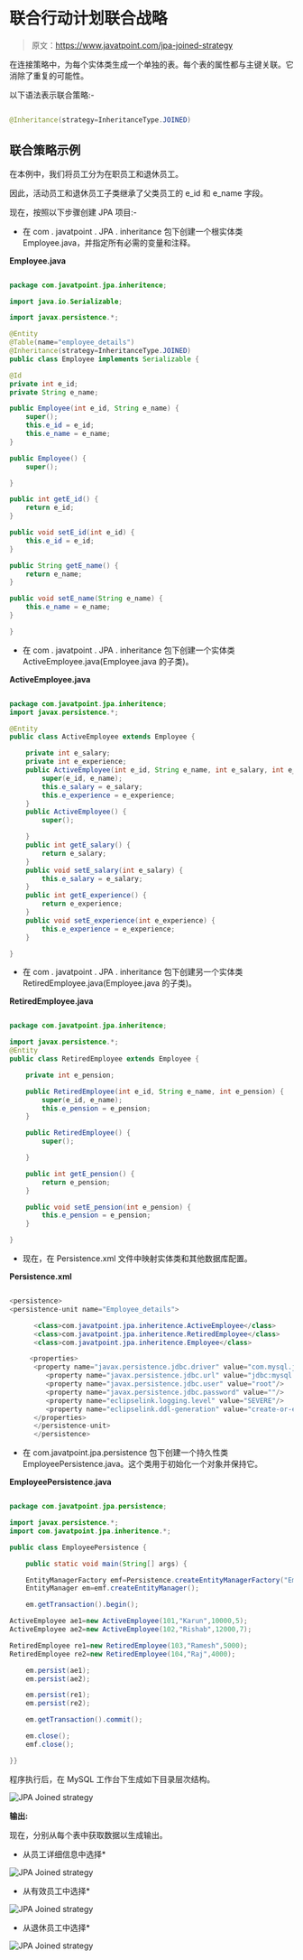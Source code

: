 # 联合行动计划联合战略

> 原文：<https://www.javatpoint.com/jpa-joined-strategy>

在连接策略中，为每个实体类生成一个单独的表。每个表的属性都与主键关联。它消除了重复的可能性。

以下语法表示联合策略:-

```java

@Inheritance(strategy=InheritanceType.JOINED)

```

## 联合策略示例

在本例中，我们将员工分为在职员工和退休员工。

因此，活动员工和退休员工子类继承了父类员工的 e_id 和 e_name 字段。

现在，按照以下步骤创建 JPA 项目:-

*   在 com . javatpoint . JPA . inheritance 包下创建一个根实体类 Employee.java，并指定所有必需的变量和注释。

**Employee.java**

```java

package com.javatpoint.jpa.inheritence;

import java.io.Serializable;

import javax.persistence.*;

@Entity
@Table(name="employee_details")
@Inheritance(strategy=InheritanceType.JOINED)
public class Employee implements Serializable {

@Id		
private int e_id;
private String e_name;

public Employee(int e_id, String e_name) {
	super();
	this.e_id = e_id;
	this.e_name = e_name;
}

public Employee() {
	super();

}

public int getE_id() {
	return e_id;
}

public void setE_id(int e_id) {
	this.e_id = e_id;
}

public String getE_name() {
	return e_name;
}

public void setE_name(String e_name) {
	this.e_name = e_name;
}

}

```

*   在 com . javatpoint . JPA . inheritance 包下创建一个实体类 ActiveEmployee.java(Employee.java 的子类)。

**ActiveEmployee.java**

```java

package com.javatpoint.jpa.inheritence;
import javax.persistence.*;

@Entity
public class ActiveEmployee extends Employee {

	private int e_salary;
	private int e_experience;
	public ActiveEmployee(int e_id, String e_name, int e_salary, int e_experience) {
		super(e_id, e_name);
		this.e_salary = e_salary;
		this.e_experience = e_experience;
	}
	public ActiveEmployee() {
		super();

	}
	public int getE_salary() {
		return e_salary;
	}
	public void setE_salary(int e_salary) {
		this.e_salary = e_salary;
	}
	public int getE_experience() {
		return e_experience;
	}
	public void setE_experience(int e_experience) {
		this.e_experience = e_experience;
	}

}

```

*   在 com . javatpoint . JPA . inheritance 包下创建另一个实体类 RetiredEmployee.java(Employee.java 的子类)。

**RetiredEmployee.java**

```java

package com.javatpoint.jpa.inheritence;

import javax.persistence.*;
@Entity
public class RetiredEmployee extends Employee {

	private int e_pension;

	public RetiredEmployee(int e_id, String e_name, int e_pension) {
		super(e_id, e_name);
		this.e_pension = e_pension;
	}

	public RetiredEmployee() {
		super();

	}

	public int getE_pension() {
		return e_pension;
	}

	public void setE_pension(int e_pension) {
		this.e_pension = e_pension;
	}

}

```

*   现在，在 Persistence.xml 文件中映射实体类和其他数据库配置。

**Persistence.xml**

```java

<persistence>
<persistence-unit name="Employee_details">

      <class>com.javatpoint.jpa.inheritence.ActiveEmployee</class>
      <class>com.javatpoint.jpa.inheritence.RetiredEmployee</class>
      <class>com.javatpoint.jpa.inheritence.Employee</class>

     <properties>
      <property name="javax.persistence.jdbc.driver" value="com.mysql.jdbc.Driver"/>
         <property name="javax.persistence.jdbc.url" value="jdbc:mysql://localhost:3306/employee"/>
         <property name="javax.persistence.jdbc.user" value="root"/>
         <property name="javax.persistence.jdbc.password" value=""/>
         <property name="eclipselink.logging.level" value="SEVERE"/>
         <property name="eclipselink.ddl-generation" value="create-or-extend-tables"/>
      </properties>
      </persistence-unit>
      </persistence>

```

*   在 com.javatpoint.jpa.persistence 包下创建一个持久性类 EmployeePersistence.java。这个类用于初始化一个对象并保持它。

**EmployeePersistence.java**

```java

package com.javatpoint.jpa.persistence;

import javax.persistence.*;
import com.javatpoint.jpa.inheritence.*;

public class EmployeePersistence {

	public static void main(String[] args) {

	EntityManagerFactory emf=Persistence.createEntityManagerFactory("Employee_details");
	EntityManager em=emf.createEntityManager();

	em.getTransaction().begin();

ActiveEmployee ae1=new ActiveEmployee(101,"Karun",10000,5);
ActiveEmployee ae2=new ActiveEmployee(102,"Rishab",12000,7);

RetiredEmployee re1=new RetiredEmployee(103,"Ramesh",5000);
RetiredEmployee re2=new RetiredEmployee(104,"Raj",4000);

	em.persist(ae1);
	em.persist(ae2);

	em.persist(re1);
	em.persist(re2);

	em.getTransaction().commit();

	em.close();
	emf.close();

}}

```

程序执行后，在 MySQL 工作台下生成如下目录层次结构。

![JPA Joined strategy](img/e5ccbe1f78ee15c213f829a3bf65a29c.png)

**输出:**

现在，分别从每个表中获取数据以生成输出。

*   从员工详细信息中选择*

![JPA Joined strategy](img/bdfe296834b15c5ba1a4403cb3e5e85d.png)

*   从有效员工中选择*

![JPA Joined strategy](img/f1ba4f71201ca1c142134b6fc15ecd74.png)

*   从退休员工中选择*

![JPA Joined strategy](img/b14718a88e6b93b82e5c6bddb88297aa.png)